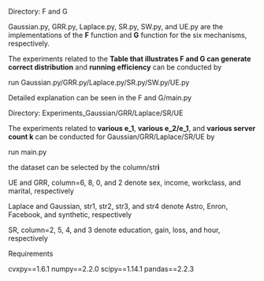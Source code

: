 Directory: F and G

Gaussian.py, GRR.py, Laplace.py, SR.py, SW.py, and UE.py are the implementations of the **F** function and **G** function for the six mechanisms, respectively.

The experiments related to the **Table that illustrates F and G can generate correct distribution** and **running efficiency** can be conducted by

run Gaussian.py/GRR.py/Laplace.py/SR.py/SW.py/UE.py

Detailed explanation can be seen in the F and G/main.py

Directory: Experiments_Gaussian/GRR/Laplace/SR/UE

The experiments related to **various e_1**, **various e_2/e_1**, and **various server count k** can be conducted for Gaussian/GRR/Laplace/SR/UE by

run main.py

the dataset can be selected by the column/str**i**

UE and GRR, column=6, 8, 0, and 2 denote sex, income, workclass, and marital, respectively

Laplace and Gaussian, str1, str2, str3, and str4 denote Astro, Enron, Facebook, and synthetic, respectively

SR, column=2, 5, 4, and 3 denote education, gain, loss, and hour, respectively

Requirements

cvxpy==1.6.1
numpy==2.2.0
scipy==1.14.1
pandas==2.2.3

